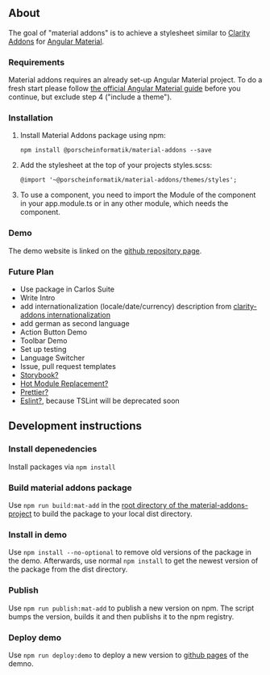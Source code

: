 ## About

The goal of "material addons" is to achieve a stylesheet similar to [Clarity Addons](https://www.npmjs.com/package/@porscheinformatik/clr-addons) for [Angular Material](https://material.angular.io/).

### Requirements

Material addons requires an already set-up Angular Material project. To do a fresh start please follow [the official Angular Material guide](https://material.angular.io/guide/getting-started) before you continue, but exclude step 4 ("include a theme").

### Installation

1.  Install Material Addons package using npm:

    ```
    npm install @porscheinformatik/material-addons --save
    ```

2.  Add the stylesheet at the top of your projects styles.scss:

    ```
    @import '~@porscheinformatik/material-addons/themes/styles';
    ```

3.  To use a component, you need to import the Module of the component in your app.module.ts or in any other module, which needs the component.
    
### Demo

The demo website is linked on the [github repository page](https://github.com/porscheinformatik/material-addons).


### Future Plan
- Use package in Carlos Suite 
- Write Intro
- add internationalization (locale/date/currency) description from [clarity-addons internationalization](https://porscheinformatik.github.io/clarity-addons/documentation/latest/internationalization)
- add german as second language
- Action Button Demo
- Toolbar Demo
- Set up testing
- Language Switcher
- Issue, pull request templates
- [Storybook?](https://storybook.js.org/docs/guides/guide-angular/)
- [Hot Module Replacement?](https://github.com/angular/angular-cli/blob/master/docs/documentation/stories/configure-hmr.md)
- [Prettier?](https://prettier.io/)
- [Eslint?](https://eslint.org/), because TSLint will be deprecated soon

## Development instructions

### Install depenedencies
Install packages via ```npm install```

### Build material addons package
Use ```npm run build:mat-add``` in the [root directory of the material-addons-project](https://github.com/porscheinformatik/material-addons/tree/master/material-addons-project/) to build the package to your local dist directory. 

### Install in demo 
Use ```npm install --no-optional``` to remove old versions of the package in the demo. Afterwards, use normal ```npm install``` to get the newest version of the package from the dist directory.  

### Publish
Use ```npm run publish:mat-add``` to publish a new version on npm. The script bumps the version, builds it and then publishs it to the npm registry. 

### Deploy demo
Use ```npm run deploy:demo``` to deploy a new version to [github pages](https://porscheinformatik.github.io/material-addons) of the demno. 

    


    
